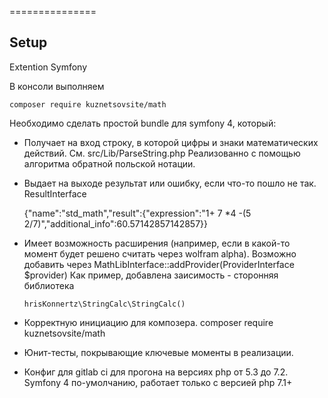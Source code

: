 ===============
## Setup

Extention Symfony



В консоли выполняем
<pre><code>composer require kuznetsovsite/math</pre></code>



Необходимо сделать простой bundle для symfony 4, который:
- Получает на вход строку, в которой цифры и знаки математических действий.
  См. src/Lib/ParseString.php
  Реализованно с помощью алгоритма обратной польской нотации.
  
- Выдает на выходе результат или ошибку, если что-то пошло не так.
    ResultInterface
    
    {"name":"std_math","result":{"expression":"1+ 7 *4 -(5 2\/7)","additional_info":60.57142857142857}}
    
- Имеет возможность расширения (например, если в какой-то момент будет решено считать через wolfram alpha).
    Возможно добавить через 
    MathLibInterface::addProvider(ProviderInterface $provider)
    Как пример, добавлена заисимость - сторонняя библиотека 
    <pre><code>hrisKonnertz\StringCalc\StringCalc()</pre></code>
    
- Корректную инициацию для композера.
    composer require kuznetsovsite/math

- Юнит-тесты, покрывающие ключевые моменты в реализации.

- Конфиг для gitlab ci для прогона на версиях php от 5.3 до 7.2.
    Symfony 4 по-умолчанию, работает только с версией php 7.1+
    
